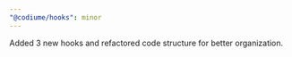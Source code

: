 ```yaml
---
"@codiume/hooks": minor
---
```


Added 3 new hooks and refactored code structure for better organization.
